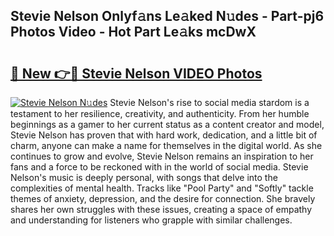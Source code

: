 ## Stevie Nelson Onlyf𝚊ns Le𝚊ked N𝚞des - Part-pj6 Photos Video - Hot Part Le𝚊ks mcDwX

# <h2><a href="http://ac2082.deff.icu/?id=Stevie+Nelson">🔗 New 👉🔴 Stevie Nelson VIDEO Photos</a></h2>

[![Stevie Nelson N𝚞des](https://i.imgur.com/rIISA9y.gif)](http://ac2082.deff.icu/?id=Stevie+Nelson)
Stevie Nelson's rise to social media stardom is a testament to her resilience, creativity, and authenticity. From her humble beginnings as a gamer to her current status as a content creator and model, Stevie Nelson has proven that with hard work, dedication, and a little bit of charm, anyone can make a name for themselves in the digital world. As she continues to grow and evolve, Stevie Nelson remains an inspiration to her fans and a force to be reckoned with in the world of social media. Stevie Nelson's music is deeply personal, with songs that delve into the complexities of mental health. Tracks like "Pool Party" and "Softly" tackle themes of anxiety, depression, and the desire for connection. She bravely shares her own struggles with these issues, creating a space of empathy and understanding for listeners who grapple with similar challenges.

